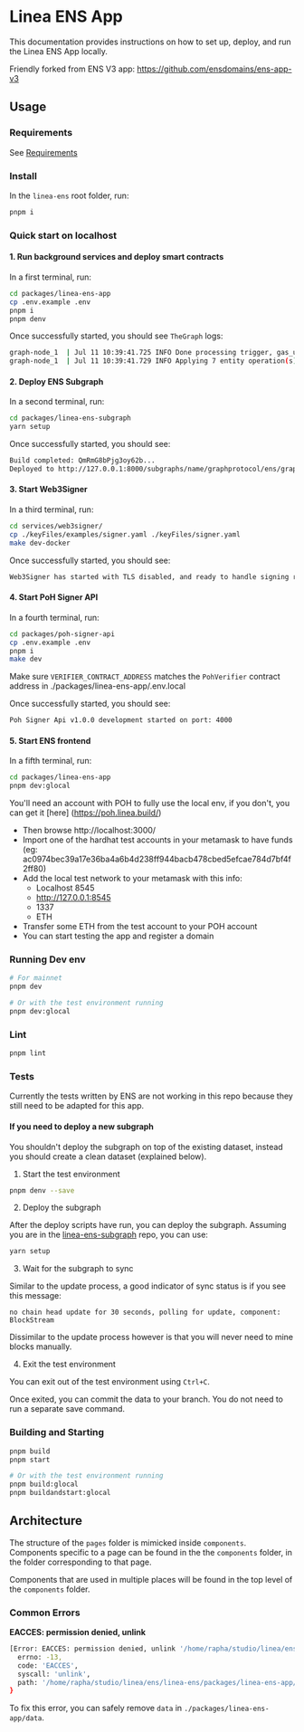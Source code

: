 # Linea ENS App

This documentation provides instructions on how to set up, deploy, and run the Linea ENS App locally.

Friendly forked from ENS V3 app: https://github.com/ensdomains/ens-app-v3

## Usage

### Requirements

See [Requirements](../../README.md#requirements)

### Install

In the `linea-ens` root folder, run:

```bash
pnpm i
```

### Quick start on localhost

#### 1. Run background services and deploy smart contracts

In a first terminal, run:

```bash
cd packages/linea-ens-app
cp .env.example .env
pnpm i
pnpm denv
```

Once successfully started, you should see `TheGraph` logs:

```bash
graph-node_1  | Jul 11 10:39:41.725 INFO Done processing trigger, gas_used: 197859281, data_source: ENSRegistry, handler: handleNewResolver, total_ms: 2, transaction: 0x807b…2c88, address: 0x5fbd…0aa3, signature: NewResolver(indexed bytes32,address), sgd: 1, subgraph_id: QmUqJV5Z..., component: SubgraphInstanceManager
graph-node_1  | Jul 11 10:39:41.729 INFO Applying 7 entity operation(s), block_hash: 0xb51c59cdbc..., block_number: 79, sgd: 1, subgraph_id: QmUqJV5Z..., component: SubgraphInstanceManager
```

#### 2. Deploy ENS Subgraph

In a second terminal, run:

```bash
cd packages/linea-ens-subgraph
yarn setup
```

Once successfully started, you should see:

```bash
Build completed: QmRmG8bPjg3oy62b...
Deployed to http://127.0.0.1:8000/subgraphs/name/graphprotocol/ens/graphql   
```

#### 3. Start Web3Signer

In a third terminal, run:

```bash
cd services/web3signer/
cp ./keyFiles/examples/signer.yaml ./keyFiles/signer.yaml
make dev-docker
```

Once successfully started, you should see:

```bash
Web3Signer has started with TLS disabled, and ready to handle signing requests on 0.0.0.0:9000
```

#### 4. Start PoH Signer API

In a fourth terminal, run:

```bash
cd packages/poh-signer-api
cp .env.example .env
pnpm i
make dev
```

Make sure `VERIFIER_CONTRACT_ADDRESS` matches the `PohVerifier` contract address in ./packages/linea-ens-app/.env.local

Once successfully started, you should see:

```bash
Poh Signer Api v1.0.0 development started on port: 4000 
```

#### 5. Start ENS frontend

In a fifth terminal, run:

```bash
cd packages/linea-ens-app
pnpm dev:glocal
```

You'll need an account with POH to fully use the local env, if you don't, you can get it [here] (https://poh.linea.build/)

- Then browse http://localhost:3000/
- Import one of the hardhat test accounts in your metamask to have funds (eg: ac0974bec39a17e36ba4a6b4d238ff944bacb478cbed5efcae784d7bf4f2ff80)
- Add the local test network to your metamask with this info:
  - Localhost 8545
  - http://127.0.0.1:8545
  - 1337
  - ETH
- Transfer some ETH from the test account to your POH account
- You can start testing the app and register a domain

### Running Dev env

```bash
# For mainnet
pnpm dev

# Or with the test environment running
pnpm dev:glocal
```

### Lint

```bash
pnpm lint
```

### Tests

Currently the tests written by ENS are not working in this repo because they still need to be adapted for this app.

#### **If you need to deploy a new subgraph**

You shouldn't deploy the subgraph on top of the existing dataset, instead you should create a clean dataset (explained below).

1. Start the test environment

```bash
pnpm denv --save
```

2. Deploy the subgraph

After the deploy scripts have run, you can deploy the subgraph. Assuming you are in the [linea-ens-subgraph](https://github.com/Consensys/linea-enstree/main/packages/linea-ens-subgraph) repo, you can use:

```bash
yarn setup
```

3. Wait for the subgraph to sync

Similar to the update process, a good indicator of sync status is if you see this message:

```
no chain head update for 30 seconds, polling for update, component: BlockStream
```

Dissimilar to the update process however is that you will never need to mine blocks manually.

4. Exit the test environment

You can exit out of the test environment using `Ctrl+C`.

Once exited, you can commit the data to your branch. You do not need to run a separate save command.

### Building and Starting

```bash
pnpm build
pnpm start

# Or with the test environment running
pnpm build:glocal
pnpm buildandstart:glocal
```

## Architecture

The structure of the `pages` folder is mimicked inside `components`. Components specific to a page can be found in the the `components` folder, in the folder corresponding to that page.

Components that are used in multiple places will be found in the top level of the `components` folder.


### Common Errors

**EACCES: permission denied, unlink**

```bash
[Error: EACCES: permission denied, unlink '/home/rapha/studio/linea/ens/linea-ens/packages/linea-ens-app/data/ipfs/api'] {                                                                                                                                 
  errno: -13,                                                                                                                                                                                                                                              
  code: 'EACCES',                                                                                                                                                                                                                                          
  syscall: 'unlink',                                                                                                                                                                                                                                       
  path: '/home/rapha/studio/linea/ens/linea-ens/packages/linea-ens-app/data/ipfs/api'                                                                                                                                                                      
}           
```

To fix this error, you can safely remove `data` in `./packages/linea-ens-app/data`.

